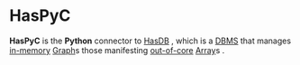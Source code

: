 # HasPyC

**HasPyC** is the **Python** connector to
[HasDB](https://github.com/e-wrks/hasdb)
, which is a
[DBMS](https://en.wikipedia.org/wiki/Database#Database_management_system)
that manages
[in-memory](https://en.wikipedia.org/wiki/In-memory_database)
[Graph](https://en.wikipedia.org/wiki/Graph_database)s
those manifesting
[out-of-core](https://en.wikipedia.org/wiki/Out-of-core)
[Array](https://en.wikipedia.org/wiki/Array_DBMS)s
.
